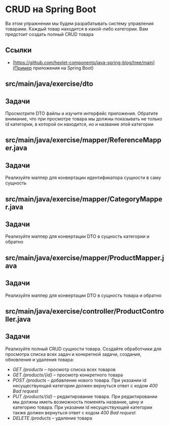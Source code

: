 # CRUD на Spring Boot

Ва этом упражнении мы будем разрабатывать систему управления товарами. Каждый товар находится в какой-либо категории. Вам предстоит создать полный CRUD товара

## Ссылки

* [https://github.com/hexlet-components/java-spring-blog/tree/main](Пример приложения на Spring Boot)

## src/main/java/exercise/dto

## Задачи

Просмотрите DTO файлы и изучите интерфейс приложения. Обратите внимание, что при просмотре товара мы должны показывать не только id категории, в которой он находится, но и название этой категории

## src/main/java/exercise/mapper/ReferenceMapper.java

## Задачи

Реализуйте маппер для конвертации идентификатора сущности в саму сущность

## src/main/java/exercise/mapper/CategoryMapper.java

## Задачи

Реализуйте маппер для конвертации DTO в сущность категории и обратно

## src/main/java/exercise/mapper/ProductMapper.java

## Задачи

Реализуйте маппер для конвертации DTO в сущность товара и обратно

## src/main/java/exercise/controller/ProductController.java

## Задачи

Реализуйте полный CRUD сущности товара. Создайте обработчики для просмотра списка всех задач и конкретной задачи, создания, обновления и удаления товара:

* *GET /products* – просмотр списка всех товаров
* *GET /products/{id}* – просмотр конкретного товара
* *POST /products* – добавление нового товара. При указании id несуществующей категории должен вернуться ответ с кодом *400 Bad request*
* *PUT /products/{id}* – редактирование товара. При редактировании мы должны иметь возможность поменять название, цену и категорию товара. При указании id несуществующей категории также должен вернуться ответ с кодом *400 Bad request*
* *DELETE /products* – удаление товара
